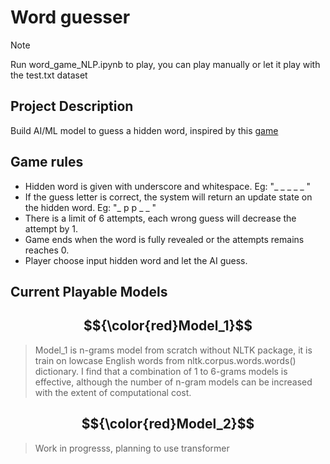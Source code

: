 # Word guesser
>[!NOTE]
>Run word_game_NLP.ipynb to play, you can play manually or let it play with the test.txt dataset

## Project Description
Build AI/ML model to guess a hidden word, inspired by this [game](https://en.wikipedia.org/wiki/Hangman_(game))

## Game rules
* Hidden word is given with underscore and whitespace. Eg: "_ _ _ _ _ "
* If the guess letter is correct, the system will return an update state on the hidden word. Eg: "_ p p _ _ "
* There is a limit of 6 attempts, each wrong guess will decrease the attempt by 1.
* Game ends when the word is fully revealed or the attempts remains reaches 0.
* Player choose input hidden word and let the AI guess.

## Current Playable Models
## $${\color{red}Model_1}$$
> Model_1 is n-grams model from scratch without NLTK package, it is train on lowcase English words from nltk.corpus.words.words() dictionary. I find that a combination of 1 to 6-grams models is effective, although the number of n-gram models can be increased with the extent of computational cost.
## $${\color{red}Model_2}$$
> Work in progresss, planning to use transformer
